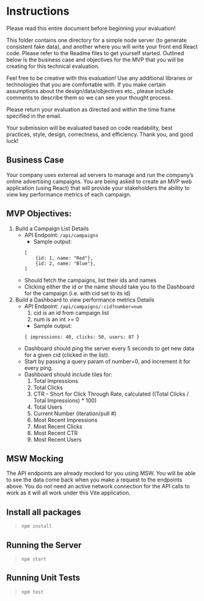 # Instructions
Please read this entire document before beginning your evaluation!

This folder contains one directory for a simple node server (to generate
consistent fake data), and another where you will write your front end React code. Please refer to the Readme files to get yourself started. Outlined below is the business case and objectives for the MVP that you will be creating for this technical evaluation.

Feel free to be creative with this evaluation! Use any additional libraries or technologies that you are comfortable with. If you make certain assumptions
about the design/data/objectives etc., please include comments to describe them so we can see your thought process.

Please return your evaluation as directed and within the time frame specified in the email.

Your submission will be evaluated based on code readability, best practices, style, design, correctness, and efficiency. Thank you, and good luck!

## Business Case
Your company uses external ad servers to manage and run the company’s online advertising campaigns. You are being asked to create an MVP web application (using React) that will provide your stakeholders the ability to view key performance metrics of each campaign.

## MVP Objectives:
1. Build a Campaign List Details
    * API Endpoint: `/api/campaigns`
        * Sample output: 
        ```
        [
            {id: 1, name: "Red"},
            {id: 2, name: "Blue"},
        ] 
        ```
    * Should fetch the campaigns, list their ids and names
    * Clicking either the id or the name should take you to the Dashboard for the campaign (i.e. with cid set to its id)
1. Build a Dashboard to view performance metrics
Details
    * API Endpoint: `/api/campaigns/:cid?number=num`
        1. cid is an id from campaign list
        1. num is an int >= 0
        * Sample output: 
        ```
        { impressions: 40, clicks: 50, users: 87 }
        ```
    * Dashboard should ping the server every 5 seconds to get new data for a given cid (clicked in the list).
    * Start by passing a query param of number=0, and increment it for every ping.
    * Dashboard should include tiles for:
        1. Total Impressions
        1. Total Clicks
        1. CTR - Short for Click Through Rate, calculated ((Total Clicks / Total Impressions) * 100)
        1. Total Users
        1. Current Number (iteration/pull #)
        1. Most Recent Impressions
        1. Most Recent Clicks
        1. Most Recent CTR
        1. Most Recent Users

## MSW Mocking
The API endpoints are already mocked for you using MSW. You will be able to see the data come back when you make a request to the endpoints above. You do not need an active network connection for the API calls to work as it will all work under this Vite application.

## Install all packages
> `npm install`

## Running the Server 
> `npm start`

## Running Unit Tests
> `npm test`
